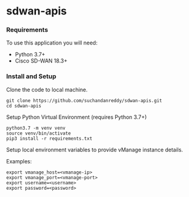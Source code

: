 # sdwan-apis

### Requirements

To use this application you will need:

* Python 3.7+
* Cisco SD-WAN 18.3+

### Install and Setup

Clone the code to local machine.

```
git clone https://github.com/suchandanreddy/sdwan-apis.git
cd sdwan-apis
```

Setup Python Virtual Environment (requires Python 3.7+)

```
python3.7 -m venv venv
source venv/bin/activate
pip3 install -r requirements.txt
```

Setup local environment variables to provide vManage instance details.

Examples:

```
export vmanage_host=<vmanage-ip>
export vmanage_port=<vmanage-port>
export username=<username>
export password=<password>
```
